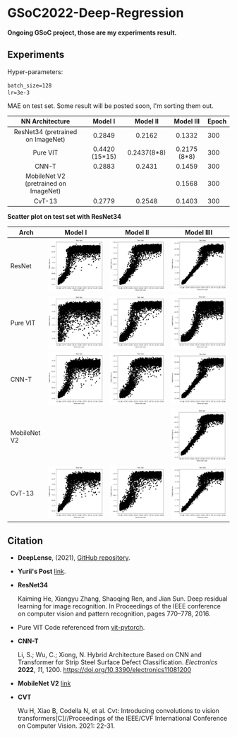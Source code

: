 # GSoC2022-Deep-Regression

**Ongoing GSoC project, those are my experiments result.**

## Experiments

Hyper-parameters:

```
batch_size=128
lr=3e-3
```

MAE on test set. Some result will be posted soon, I'm sorting them out.

|            NN Architecture            |    Model I     |  Model II   |  Model III   | Epoch |
| :-----------------------------------: | :------------: | :---------: | :----------: | ----- |
|   ResNet34 (pretrained on ImageNet)   |     0.2849     |   0.2162    |    0.1332    | 300   |
|               Pure VIT                | 0.4420 (15*15) | 0.2437(8*8) | 0.2175 (8*8) | 300   |
|                 CNN-T                 |     0.2883     |   0.2431    |    0.1459    | 300   |
| MobileNet V2 (pretrained on ImageNet) |                |             |    0.1568    | 300   |
|                CvT-13                 |     0.2779     |   0.2548    |    0.1403    | 300   |

**Scatter plot on test set with ResNet34**

| Arch         |                   Model I                    |                   Model II                    |                    Model IIII                     |
| ------------ | :------------------------------------------: | :-------------------------------------------: | :-----------------------------------------------: |
| ResNet       | <img src="./imgs/model-I-resnet34-300.png"/> | <img src="./imgs/model-II-resnet34-300.png"/> |  <img src="./imgs/model-III-resnet34-300.png"/>   |
| Pure VIT     | <img src="./imgs/model-I-purevit-300.png"/>  | <img src="./imgs/model-II-purevit-300.png"/>  |   <img src="./imgs/model-III-purevit-300.png"/>   |
| CNN-T        |   <img src="./imgs/model-I-cnnt-300.png"/>   |   <img src="./imgs/model-II-cnnt-300.png"/>   |    <img src="./imgs/model-III-cnnt-300.png"/>     |
| MobileNet V2 |                                              |                                               | <img src="./imgs/model-III-mobilenetv2-300.png"/> |
| CvT-13       |   <img src="./imgs/model-I-cvt-300.png"/>    |   <img src="./imgs/model-II-cvt-300.png"/>    |     <img src="./imgs/model-III-cvt-300.png"/>     |



## Citation

- **DeepLense**, (2021), <a href="https://github.com/ML4SCI/DeepLense">GitHub repository</a>.

- **Yurii's Post** <a href="https://medium.com/@yuriihalyc/gsoc-2021-with-ml4sci-deep-regression-for-exploring-dark-matter-32691c46adfa">link</a>.

- **ResNet34**

  Kaiming He, Xiangyu Zhang, Shaoqing Ren, and Jian Sun. Deep residual learning for image recognition. In Proceedings of the IEEE conference on computer vision and pattern recognition, pages 770–778, 2016.

- Pure VIT Code referenced from <a href="https://github.com/lucidrains/vit-pytorch/tree/main/vit_pytorch">vit-pytorch</a>.

- **CNN-T**

  Li, S.; Wu, C.; Xiong, N. Hybrid Architecture Based on CNN and Transformer for Strip Steel Surface Defect Classification. *Electronics* **2022**, *11*, 1200. https://doi.org/10.3390/electronics11081200

- **MobileNet V2** <a href="https://pytorch.org/vision/stable/models/generated/torchvision.models.mobilenet_v2.html#torchvision.models.mobilenet_v2">link</a>

- **CVT**

  Wu H, Xiao B, Codella N, et al. Cvt: Introducing convolutions to vision transformers[C]//Proceedings of the IEEE/CVF International Conference on Computer Vision. 2021: 22-31.